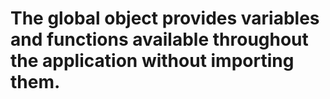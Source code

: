 # The global object provides variables and functions available throughout the application without importing them.

